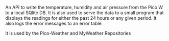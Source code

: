 An API to write the temperature, humidity and air pressure from the Pico W to a local SQlite DB. It is also used to serve the data to a small program that displays the readings for either the past 24 hours or any given period. 
It also logs the error messages to an error table.

It is used by the Pico-Weather and MyWeather Repositories
